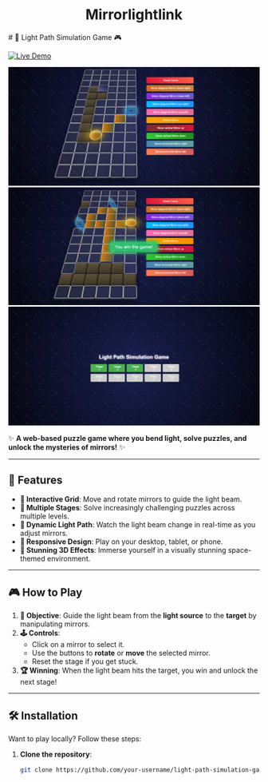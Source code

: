 <div align="center">
<h1> Mirrorlightlink</h1>
</div>
# 🌟 Light Path Simulation Game 🎮


[![Live Demo](https://img.shields.io/badge/PLAY%20DEMO-LIVE%20GAME-brightgreen?style=for-the-badge&logo=github)](https://majdalkatan.github.io/Mirrorlightlink/index)


![Game Screenshot](./screenshots/1.png)
![Game Screenshot](./screenshots/2.png)
![Game Screenshot](./screenshots/3.png)

 

✨ **A web-based puzzle game where you bend light, solve puzzles, and unlock the mysteries of mirrors!** ✨

---

## 🚀 Features

- **🧩 Interactive Grid**: Move and rotate mirrors to guide the light beam.
- **🎯 Multiple Stages**: Solve increasingly challenging puzzles across multiple levels.
- **🌈 Dynamic Light Path**: Watch the light beam change in real-time as you adjust mirrors.
- **📱 Responsive Design**: Play on your desktop, tablet, or phone.
- **🎨 Stunning 3D Effects**: Immerse yourself in a visually stunning space-themed environment.

---

## 🎮 How to Play

1. **🎯 Objective**: Guide the light beam from the **light source** to the **target** by manipulating mirrors.
2. **🕹️ Controls**:
   - Click on a mirror to select it.
   - Use the buttons to **rotate** or **move** the selected mirror.
   - Reset the stage if you get stuck.
3. **🏆 Winning**: When the light beam hits the target, you win and unlock the next stage!

---

## 🛠️ Installation

Want to play locally? Follow these steps:

1. **Clone the repository**:
   ```bash
   git clone https://github.com/your-username/light-path-simulation-game.git
   ```
   

